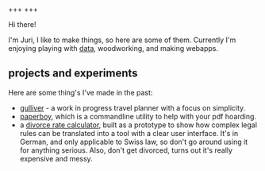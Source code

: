 +++
+++

Hi there!

I'm Juri, I like to make things, so here are some of them. Currently I'm enjoying playing with [data](https://d-one.ai), woodworking, and making webapps.

## projects and experiments

Here are some thing's I've made in the past:

- [gulliver](https://gllvr.com) - a work in progress travel planner with a focus on simplicity.
- [paperboy](https://github.com/2mol/pboy), which is a commandline utility to help with your pdf hoarding.
- a [divorce rate calculator](https://2mol.gitlab.io/urechner/), built as a prototype to show how complex legal rules can be translated into a tool with a clear user interface. It's in German, and only applicable to Swiss law, so don't go around using it for anything serious. Also, don't get divorced, turns out it's really expensive and messy.
